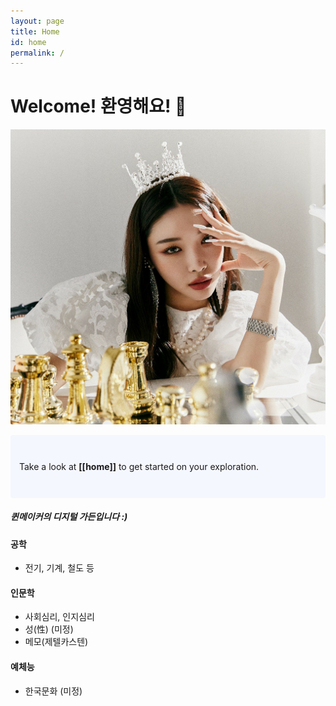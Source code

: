 ```yaml
---
layout: page
title: Home
id: home
permalink: /
---
```


# Welcome! 환영해요! 💟

<img src="/assets/main.jpeg"/>

<p style="padding: 3em 1em; background: #f5f7ff; border-radius: 4px;">
  Take a look at <span style="font-weight: bold">[[home]]</span> to get started on your exploration.
</p>

##### 퀸메이커의 디지털 가든입니다 :)

#### 공학
- 전기, 기계, 철도 등

#### 인문학
- 사회심리, 인지심리
- 성(性) (미정)
- 메모(제텔카스텐)

#### 예체능
- 한국문화 (미정)

<style>
  .wrapper {
    max-width: 46em;
  }
</style>
